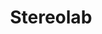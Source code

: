 ---
title: "Stereolab"
summary: "Stereolab formed in London in 1990 by record collector and French chanteuse . They were active between 1990 and 2009, when the band took a 10-year hiatus. In 2019 they reunited for live performances to promote a year-long seven album reissue campaign. was a member from 1993 to 1994 and he continued appearing on later records for occasional guest appearances. Guitar, Vocals, Vocals, Vocals, Bass, Bass, Bass, Bass, Drums, Drums, Keyboards, Keyboards, Keyboards, Keyboards, Keyboards, Horn,"
image: "stereolab.jpg"
apple_music_artist_url: "https://music.apple.com/gb/artist/stereolab/162658"
---